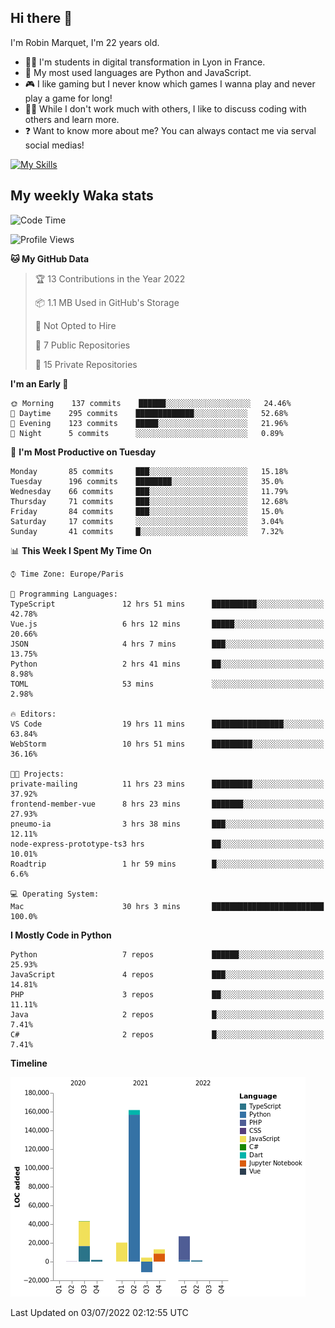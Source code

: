 ## Hi there 👋

I'm Robin Marquet, I'm 22 years old.

- 👨‍💻 I'm students in digital transformation in Lyon in France.
- 🌱 My most used languages are Python and JavaScript.
- 🎮 I like gaming but I never know which games I wanna play and never play a game for long!
- 👯‍♀️ While I don't work much with others, I like to discuss coding with others and learn more.
- ❓ Want to know more about me? You can always contact me via serval social medias!

[![My Skills](https://skillicons.dev/icons?i=js,html,css,docker,express,figma,firebase,graphql,mongodb,mysql,nodejs,py,react,ts,vue)](https://skillicons.dev)

## My weekly Waka stats

<!--START_SECTION:waka-->
![Code Time](http://img.shields.io/badge/Code%20Time-0%20secs-blue)

![Profile Views](http://img.shields.io/badge/Profile%20Views-0-blue)

**🐱 My GitHub Data** 

> 🏆 13 Contributions in the Year 2022
 > 
> 📦 1.1 MB Used in GitHub's Storage 
 > 
> 🚫 Not Opted to Hire
 > 
> 📜 7 Public Repositories 
 > 
> 🔑 15 Private Repositories  
 > 
**I'm an Early 🐤** 

```text
🌞 Morning    137 commits    ██████░░░░░░░░░░░░░░░░░░░   24.46% 
🌆 Daytime    295 commits    █████████████░░░░░░░░░░░░   52.68% 
🌃 Evening    123 commits    █████░░░░░░░░░░░░░░░░░░░░   21.96% 
🌙 Night      5 commits      ░░░░░░░░░░░░░░░░░░░░░░░░░   0.89%

```
📅 **I'm Most Productive on Tuesday** 

```text
Monday       85 commits     ███░░░░░░░░░░░░░░░░░░░░░░   15.18% 
Tuesday      196 commits    ████████░░░░░░░░░░░░░░░░░   35.0% 
Wednesday    66 commits     ███░░░░░░░░░░░░░░░░░░░░░░   11.79% 
Thursday     71 commits     ███░░░░░░░░░░░░░░░░░░░░░░   12.68% 
Friday       84 commits     ███░░░░░░░░░░░░░░░░░░░░░░   15.0% 
Saturday     17 commits     ░░░░░░░░░░░░░░░░░░░░░░░░░   3.04% 
Sunday       41 commits     █░░░░░░░░░░░░░░░░░░░░░░░░   7.32%

```


📊 **This Week I Spent My Time On** 

```text
⌚︎ Time Zone: Europe/Paris

💬 Programming Languages: 
TypeScript               12 hrs 51 mins      ██████████░░░░░░░░░░░░░░░   42.78% 
Vue.js                   6 hrs 12 mins       █████░░░░░░░░░░░░░░░░░░░░   20.66% 
JSON                     4 hrs 7 mins        ███░░░░░░░░░░░░░░░░░░░░░░   13.75% 
Python                   2 hrs 41 mins       ██░░░░░░░░░░░░░░░░░░░░░░░   8.98% 
TOML                     53 mins             ░░░░░░░░░░░░░░░░░░░░░░░░░   2.98%

🔥 Editors: 
VS Code                  19 hrs 11 mins      ████████████████░░░░░░░░░   63.84% 
WebStorm                 10 hrs 51 mins      █████████░░░░░░░░░░░░░░░░   36.16%

🐱‍💻 Projects: 
private-mailing          11 hrs 23 mins      █████████░░░░░░░░░░░░░░░░   37.92% 
frontend-member-vue      8 hrs 23 mins       ███████░░░░░░░░░░░░░░░░░░   27.93% 
pneumo-ia                3 hrs 38 mins       ███░░░░░░░░░░░░░░░░░░░░░░   12.11% 
node-express-prototype-ts3 hrs               ██░░░░░░░░░░░░░░░░░░░░░░░   10.01% 
Roadtrip                 1 hr 59 mins        █░░░░░░░░░░░░░░░░░░░░░░░░   6.6%

💻 Operating System: 
Mac                      30 hrs 3 mins       █████████████████████████   100.0%

```

**I Mostly Code in Python** 

```text
Python                   7 repos             ██████░░░░░░░░░░░░░░░░░░░   25.93% 
JavaScript               4 repos             ███░░░░░░░░░░░░░░░░░░░░░░   14.81% 
PHP                      3 repos             ██░░░░░░░░░░░░░░░░░░░░░░░   11.11% 
Java                     2 repos             █░░░░░░░░░░░░░░░░░░░░░░░░   7.41% 
C#                       2 repos             █░░░░░░░░░░░░░░░░░░░░░░░░   7.41%

```


**Timeline**

![Chart not found](https://raw.githubusercontent.com/rmarquet21/rmarquet21/main/charts/bar_graph.png) 


 Last Updated on 03/07/2022 02:12:55 UTC
<!--END_SECTION:waka-->
